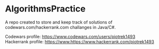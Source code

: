 # AlgorithmsPractice

A repo created to store and keep track of solutions of codewars.com/hackerrank.com
challanges in Java/C#.

Codewars profile: https://www.codewars.com/users/piotrek1493
Hackerrank profile: https://www.https://www.hackerrank.com/piotrek1493